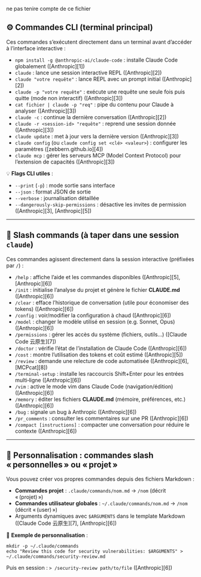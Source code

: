 
ne pas tenire compte de ce fichier 

## ⚙️ Commandes CLI (terminal principal)

Ces commandes s’exécutent directement dans un terminal avant d’accéder à l’interface interactive :

* `npm install -g @anthropic-ai/claude-code` : installe Claude Code globalement ([Anthropic][1])
* `claude` : lance une session interactive REPL ([Anthropic][2])
* `claude "votre requête"` : lance REPL avec un prompt initial ([Anthropic][2])
* `claude -p "votre requête"` : exécute une requête une seule fois puis quitte (mode non interactif) ([Anthropic][3])
* `cat fichier | claude -p "req"` : pipe du contenu pour Claude à analyser ([Anthropic][3])
* `claude -c` : continue la dernière conversation ([Anthropic][2])
* `claude -r <session‑id> "requête"` : reprend une session donnée ([Anthropic][3])
* `claude update` : met à jour vers la dernière version ([Anthropic][3])
* `claude config` (ou `claude config set <clé> <valeur>`) : configurer les paramètres ([zebbern.github.io][4])
* `claude mcp` : gérer les serveurs MCP (Model Context Protocol) pour l’extension de capacités ([Anthropic][3])

💡 **Flags CLI utiles** :

* `--print` (`-p`) : mode sortie sans interface
* `--json` : format JSON de sortie
* `--verbose` : journalisation détaillée
* `--dangerously-skip-permissions` : désactive les invites de permission ([Anthropic][3], [Anthropic][5])

---

## 🧠 Slash commands (à taper dans une session `claude`)

Ces commandes agissent directement dans la session interactive (préfixées par `/`) :

* `/help` : affiche l’aide et les commandes disponibles ([Anthropic][5], [Anthropic][6])
* `/init` : initialise l’analyse du projet et génère le fichier **CLAUDE.md** ([Anthropic][6])
* `/clear` : efface l’historique de conversation (utile pour économiser des tokens) ([Anthropic][6])
* `/config` : voir/modifier la configuration à chaud ([Anthropic][6])
* `/model` : changer le modèle utilisé en session (e.g. Sonnet, Opus) ([Anthropic][6])
* `/permissions` : gérer les accès du système (fichiers, outils…) ([Claude Code 云原生][7])
* `/doctor` : vérifie l’état de l’installation de Claude Code ([Anthropic][6])
* `/cost` : montre l’utilisation des tokens et coût estimé ([Anthropic][5])
* `/review` : demande une relecture de code automatisée ([Anthropic][6], [MCPcat][8])
* `/terminal-setup` : installe les raccourcis Shift+Enter pour les entrées multi‑ligne ([Anthropic][6])
* `/vim` : active le mode vim dans Claude Code (navigation/édition) ([Anthropic][6])
* `/memory` : éditer les fichiers **CLAUDE.md** (mémoire, préférences, etc.) ([Anthropic][6])
* `/bug` : signale un bug à Anthropic ([Anthropic][6])
* `/pr_comments` : consulter les commentaires sur une PR ([Anthropic][6])
* `/compact [instructions]` : compacter une conversation pour réduire le contexte ([Anthropic][6])

---

## 📎 Personnalisation : commandes slash « personnelles » ou « projet »

Vous pouvez créer vos propres commandes depuis des fichiers Markdown :

* **Commandes projet** : `.claude/commands/nom.md` → `/nom` (décrit « (projet) »)
* **Commandes utilisateur globales** : `~/.claude/commands/nom.md` → `/nom` (décrit « (user) »)
* Arguments dynamiques avec `$ARGUMENTS` dans le template Markdown ([Claude Code 云原生][7], [Anthropic][6])

👥 **Exemple de personnalisation** :

```
mkdir -p ~/.claude/commands
echo "Review this code for security vulnerabilities: $ARGUMENTS" > ~/.claude/commands/security-review.md
```

Puis en session : `> /security-review path/to/file` ([Anthropic][6])

